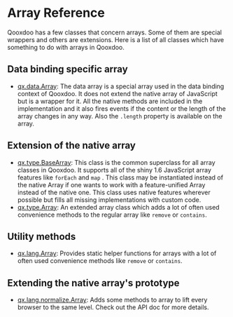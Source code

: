 # Array Reference

Qooxdoo has a few classes that concern arrays. Some of them are
special wrappers and others are extensions. Here is a list of all
classes which have something to do with arrays in Qooxdoo.

## Data binding specific array

-   [qx.data.Array](apps://apiviewer/#qx.data.Array): The data array is a
    special array used in the data binding context of Qooxdoo. It does not
    extend the native array of JavaScript but is a wrapper for it. All the
    native methods are included in the implementation and it also fires
    events if the content or the length of the array changes in any way.
    Also the `.length` property is available on the array.

## Extension of the native array

-   [qx.type.BaseArray](apps://apiviewer/#qx.type.BaseArray): This class
    is the common superclass for all array classes in Qooxdoo. It supports
    all of the shiny 1.6 JavaScript array features like `forEach` and `map`
                . This class may be instantiated instead of the native
    Array if one wants to work with a feature-unified Array instead of the
    native one. This class uses native features wherever possible but
    fills all missing implementations with custom code.
-   [qx.type.Array](apps://apiviewer/#qx.type.Array): An extended array
    class which adds a lot of often used convenience methods to the
    regular array like `remove` or `contains`.

## Utility methods

-   [qx.lang.Array](apps://apiviewer/#qx.lang.Array): Provides static
    helper functions for arrays with a lot of often used convenience
    methods like `remove` or `contains`.

## Extending the native array's prototype

-   [qx.lang.normalize.Array](apps://apiviewer/#qx.lang.normalize.Array):
    Adds some methods to array to lift every browser to the same level.
    Check out the API doc for more details.
